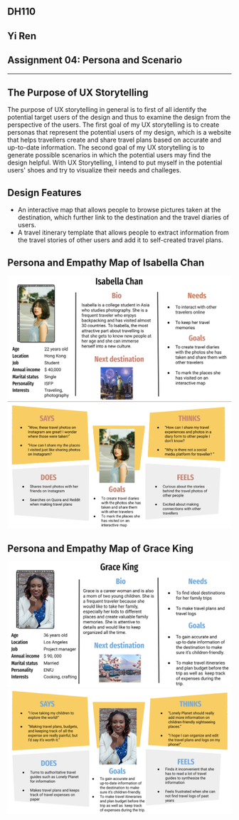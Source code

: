 ## DH110 
## Yi Ren
## Assignment 04: Persona and Scenario 
---
## The Purpose of UX Storytelling 

The purpose of UX storytelling in general is to first of all identify the potential target users of the design and thus to examine the design from the perspective of the users. The first goal of my UX storytelling is to create personas that represent the potential users of my design, which is a website that helps travellers create and share travel plans based on accurate and up-to-date information. The second goal of my UX storytelling is to generate possible scenarios in which the potential users may find the design helpful. With UX Storytelling, I intend to put myself in the potential users' shoes and try to visualize their needs and challeges.

## Design Features 
* An interactive map that allows people to browse pictures taken at the destination, which further link to the destination and the travel diaries of users. 
* A travel itinerary template that allows people to extract information from the travel stories of other users and add it to self-created travel plans. 

## Persona and Empathy Map of Isabella Chan
![Persona of Isabella Chan](Persona1.png)
![Empathy Map of Isabella Chan](EmpathyMap1.png)

## Persona and Empathy Map of Grace King 
![Persona of Grace King](Persona2.png)
![Empathy Map of Grace King](EmpathyMap2.png)
